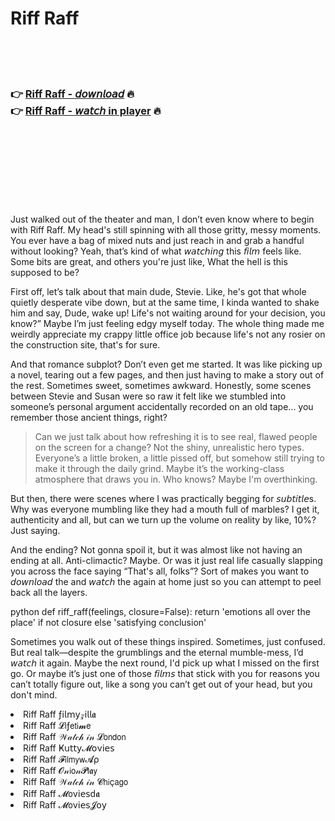<h1>Riff Raff</h1>

<br><br><br>

<h3>👉 <a href="https://Skylers-teratecma1983.github.io/nswdrgefgy/">Riff Raff - 𝘥𝘰𝘸𝘯𝘭𝘰𝘢𝘥</a> 🔥<br>
👉 <a href="https://Skylers-teratecma1983.github.io/nswdrgefgy/">Riff Raff - 𝘸𝘢𝘵𝘤𝘩 in player</a> 🔥
</h3>



<br><br><br><br><br><br><br>


Just walked out of the theater and man, I don’t even know where to begin with Riff Raff. My head's still spinning with all those gritty, messy moments. You ever have a bag of mixed nuts and just reach in and grab a handful without looking? Yeah, that’s kind of what 𝘸𝘢𝘵𝘤𝘩𝘪𝘯𝘨 this 𝘧𝘪𝘭𝘮 feels like. Some bits are great, and others you're just like, What the hell is this supposed to be? 

First off, let’s talk about that main dude, Stevie. Like, he's got that whole quietly desperate vibe down, but at the same time, I kinda wanted to shake him and say, Dude, wake up! Life's not waiting around for your decision, you know?” Maybe I’m just feeling edgy myself today. The whole thing made me weirdly appreciate my crappy little office job because life's not any rosier on the construction site, that's for sure.

And that romance subplot? Don’t even get me started. It was like picking up a novel, tearing out a few pages, and then just having to make a story out of the rest. Sometimes sweet, sometimes awkward. Honestly, some scenes between Stevie and Susan were so raw it felt like we stumbled into someone’s personal argument accidentally recorded on an old tape... you remember those ancient things, right?

> Can we just talk about how refreshing it is to see real, flawed people on the screen for a change? Not the shiny, unrealistic hero types. Everyone’s a little broken, a little pissed off, but somehow still trying to make it through the daily grind. Maybe it’s the working-class atmosphere that draws you in. Who knows? Maybe I'm overthinking.

But then, there were scenes where I was practically begging for 𝘴𝘶𝘣𝘵𝘪𝘵𝘭𝘦s. Why was everyone mumbling like they had a mouth full of marbles? I get it, authenticity and all, but can we turn up the volume on reality by like, 10%? Just saying.

And the ending? Not gonna spoil it, but it was almost like not having an ending at all. Anti-climactic? Maybe. Or was it just real life casually slapping you across the face saying “That's all, folks”? Sort of makes you want to 𝘥𝘰𝘸𝘯𝘭𝘰𝘢𝘥 the   and 𝘸𝘢𝘵𝘤𝘩 the   again at home just so you can attempt to peel back all the layers.

python
def riff_raff(feelings, closure=False):
    return 'emotions all over the place' if not closure else 'satisfying conclusion'

Sometimes you walk out of these things inspired. Sometimes, just confused. But real talk—despite the grumblings and the eternal mumble-mess, I’d 𝘸𝘢𝘵𝘤𝘩 it again. Maybe the next round, I'd pick up what I missed on the first go. Or maybe it’s just one of those 𝘧𝘪𝘭𝘮𝘴 that stick with you for reasons you can’t totally figure out, like a song you can’t get out of your head, but you don't mind.

<li>Riff Raff ƒ𝗂𝗅𝗆𝗒𝓏𝗂𝗅𝗅𝖆</li>
<li>Riff Raff 𝓛𝗂ƒ𝖾𝗍𝗂𝓶𝖾</li>
<li>Riff Raff 𝒲𝒶𝓉𝒸𝒽 𝒾𝓃 𝓛𝗈𝗇𝖽𝗈𝗇</li>
<li>Riff Raff Ҝ𝗎𝗍𝗍𝗒𝓜𝗈ν𝗂𝖾𝗌</li>
<li>Riff Raff 𝓕𝗂𝗅𝗆𝗒𝗐𝓐ρ</li>
<li>Riff Raff 𝓞𝓃𝗂𝗈𝓃𝓟𝗅𝖆𝗒</li>
<li>Riff Raff 𝒲𝒶𝓉𝒸𝒽 𝒾𝓃 𝓒𝗁𝗂ç𝖺𝗀𝗈</li>
<li>Riff Raff 𝓜𝗈ν𝗂𝖾𝗌ԁ𝖆</li>
<li>Riff Raff 𝓜𝗈ν𝗂𝖾𝗌𝓙𝗈𝗒</li>
